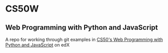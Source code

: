 # CS50W

## Web Programming with Python and JavaScript

A repo for working through git examples in [CS50's Web Programming with Python and JavaScript](https://www.edx.org/course/cs50s-web-programming-with-python-and-javascript) on edX
